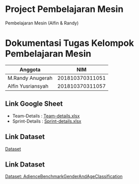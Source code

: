 # Project Pembelajaran Mesin
Pembelajaran Mesin (Alfin &amp; Randy)

#  Dokumentasi Tugas Kelompok Pembelajaran Mesin

|Anggota|NIM  |
|--|--|
| M.Randy Anugerah| 201810370311051  |
| Alfin Yusriansyah| 201810370311057 |

## Link Google Sheet
* Team-Details : [Team-details.xlsx](https://docs.google.com/spreadsheets/d/1ZGLub06Egc3534LbhUZ0gYWxJcrhgx9JiFA2iumIiRg/edit?usp=sharing)
* Sprint-Details : [Sprint-details.xlsx](https://docs.google.com/spreadsheets/d/1mU32nh0Tg_QZ1Ap794dvF9F5E46-XGcqobITMUqDZ6Q/edit?usp=sharing) 

## Link Dataset
[Dataset](https://www.kaggle.com/ttungl/adience-benchmark-gender-and-age-classification)

## Link Dataset
[Dataset: AdienceBenchmarkGenderAndAgeClassification](https://www.kaggle.com/ttungl/adience-benchmark-gender-and-age-classification)

 